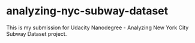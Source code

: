 # analyzing-nyc-subway-dataset
This is my submission for Udacity Nanodegree - Analyzing New York City Subway Dataset project.
